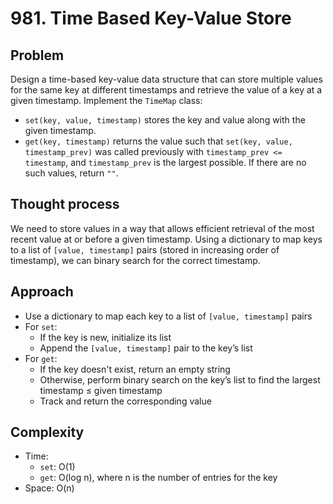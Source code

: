 # 981. Time Based Key-Value Store

## Problem  
Design a time-based key-value data structure that can store multiple values for the same key at different timestamps and retrieve the value of a key at a given timestamp. Implement the `TimeMap` class:
- `set(key, value, timestamp)` stores the key and value along with the given timestamp.
- `get(key, timestamp)` returns the value such that `set(key, value, timestamp_prev)` was called previously with `timestamp_prev <= timestamp`, and `timestamp_prev` is the largest possible. If there are no such values, return `""`.

## Thought process  
We need to store values in a way that allows efficient retrieval of the most recent value at or before a given timestamp. Using a dictionary to map keys to a list of `[value, timestamp]` pairs (stored in increasing order of timestamp), we can binary search for the correct timestamp.

## Approach  

- Use a dictionary to map each key to a list of `[value, timestamp]` pairs
- For `set`:
  - If the key is new, initialize its list
  - Append the `[value, timestamp]` pair to the key’s list
- For `get`:
  - If the key doesn't exist, return an empty string
  - Otherwise, perform binary search on the key’s list to find the largest timestamp ≤ given timestamp
  - Track and return the corresponding value

## Complexity  
- Time:  
  - `set`: O(1)  
  - `get`: O(log n), where n is the number of entries for the key  
- Space: O(n)